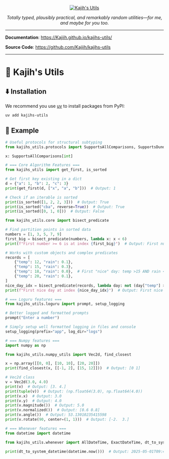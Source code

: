 <p align="center">
<a href="https://github.com/Kajiih/kajihs-utils">
    <img alt="Kajih's Utils" src="https://www.python.org/static/community_logos/python-logo-generic.svg"/>
</a>
</p>

<p align="center">
    <em>Totally typed, plausibly practical, and remarkably random utilities—for me, and maybe for you too.</em>
</p>

---

**Documentation**: <https://Kajiih.github.io/kajihs-utils/>

**Source Code**: <https://github.com/Kajiih/kajihs-utils>

---

# 🧰 Kajih's Utils <!-- You can add a punchline here -->

## ⬇️ Installation

We recommend you use [uv](https://docs.astral.sh/uv/) to install packages from PyPI:

```shell
uv add kajihs-utils
```

## 🧩 Example

```python
# Useful protocols for structural subtyping
from kajihs_utils.protocols import SupportsAllComparisons, SupportsDunderLT

x: SupportsAllComparisons[int]

# === Core Algorithm Features ===
from kajihs_utils import get_first, is_sorted

# Get first key existing in a dict
d = {"a": 1, "b": 2, "c": 3}
print(get_first(d, ["x", "a", "b"]))  # Output: 1

# Check if an iterable is sorted
print(is_sorted([1, 2, 2, 3]))  # Output: True
print(is_sorted("cba", reverse=True))  # Output: True
print(is_sorted([0, 1, 0]))  # Output: False

from kajihs_utils.core import bisect_predicate

# Find partition points in sorted data
numbers = [1, 3, 5, 7, 9]
first_big = bisect_predicate(numbers, lambda x: x < 6)
print(f"First number >= 6 is at index {first_big}")  # Output: First number >= 6 is at index 3

# Works with custom objects and complex predicates
records = [
    {"temp": 12, "rain": 0.1},
    {"temp": 15, "rain": 0.3},
    {"temp": 18, "rain": 0.0},  # First "nice" day: temp >15 AND rain <0.2
    {"temp": 20, "rain": 0.1},
]
nice_day_idx = bisect_predicate(records, lambda day: not (day["temp"] > 15 and day["rain"] < 0.2))
print(f"First nice day at index {nice_day_idx}")  # Output: First nice day at index 2

# === Loguru features ===
from kajihs_utils.loguru import prompt, setup_logging

# Better logged and formatted prompts
prompt("Enter a number")

# Simply setup well formatted logging in files and console
setup_logging(prefix="app", log_dir="logs")

# === Numpy features ===
import numpy as np

from kajihs_utils.numpy_utils import Vec2d, find_closest

x = np.array([[0, 0], [10, 10], [20, 20]])
print(find_closest(x, [[-1, 2], [15, 12]]))  # Output: [0 1]

# Vec2d class
v = Vec2d(3.0, 4.0)
print(v)  # Output: [3. 4.]
print(tuple(v))  # Output: (np.float64(3.0), np.float64(4.0))
print(v.x)  # Output: 3.0
print(v.y)  # Output: 4.0
print(v.magnitude())  # Output: 5.0
print(v.normalized())  # Output: [0.6 0.8]
print(v.angle())  # Output: 53.13010235415598
print(v.rotate(90, center=(1, 1)))  # Output: [-2.  3.]

# === Whenever features ===
from datetime import datetime

from kajihs_utils.whenever import AllDateTime, ExactDateTime, dt_to_system_datetime  # Useful types

print(dt_to_system_datetime(datetime.now()))  # Output: 2025-05-01T09:48:13.348903+00:00
```
